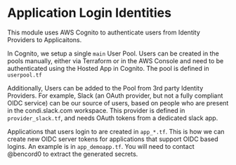 # Application Login Identities

This module uses AWS Cognito to authenticate users from Identity Providers to Applicaitons.

In Cognito, we setup a single `main` User Pool. Users can be created in the pools manually,
either via Terraform or in the AWS Console and need to be authenticated using the Hosted App in Cognito.
The pool is defined in `userpool.tf`

Additionally, Users can be added to the Pool from 3rd party Identity Providers.
For example, Slack (an OAuth provider, but not a fully compliant OIDC service) can be our source
of users, based on people who are present in the condi.slack.com workspace.
This provider is defined in `provider_slack.tf`, and needs OAuth tokens from a dedicated slack app.

Applications that users login to are created in `app_*.tf`. This is how we can create new OIDC server
tokens for applications that support OIDC based logins.
An example is in `app_demoapp.tf`. You will need to contact @bencord0 to extract the generated secrets.
